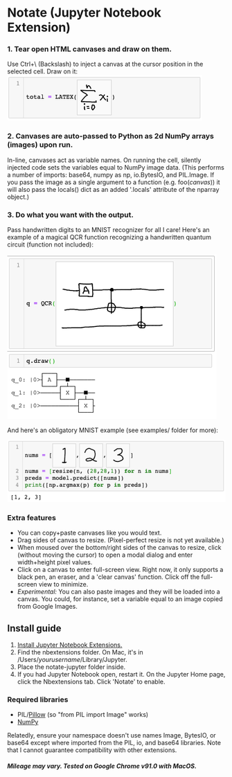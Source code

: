 # Notate (Jupyter Notebook Extension)
### 1. Tear open HTML canvases and draw on them.
Use Ctrl+\ (Backslash) to inject a canvas at the cursor position in the selected cell. Draw on it:
![A handwritten sum equation.](sum_example.png)
### 2. Canvases are auto-passed to Python as 2d NumPy arrays (images) upon run.
In-line, canvases act as variable names. On running the cell, silently injected code sets the variables equal to NumPy image data. (This performs a number of imports: base64, numpy as np, io.BytesIO, and PIL.Image. If you pass the image as a single argument to a function (e.g. foo(*canvas*)) it will also pass the locals() dict as an added '.locals' attribute of the nparray object.)
### 3. Do what you want with the output.
Pass handwritten digits to an MNIST recognizer for all I care! Here's an example of a magical QCR function recognizing a handwritten quantum circuit (function not included):

![A handwritten quantum circuit magically recognized.](qc_example.png)

And here's an obligatory MNIST example (see examples/ folder for more):

![Passing canvases of numbers 1 2 3 through a Keras recognizer.](mnist_example.png)

### Extra features
- You can copy+paste canvases like you would text.
- Drag sides of canvas to resize. (Pixel-perfect resize is not yet available.)
- When moused over the bottom/right sides of the canvas to resize, click (without moving the cursor) to open a modal dialog and enter width+height pixel values.
- Click on a canvas to enter full-screen view. Right now, it only supports a black pen, an eraser, and a 'clear canvas' function. Click off the full-screen view to minimize.
- *Experimental:* You can also paste images and they will be loaded into a canvas. You could, for instance, set a variable equal to an image copied from Google Images.

## Install guide
1. [Install Jupyter Notebook Extensions.](https://jupyter-contrib-nbextensions.readthedocs.io/en/latest/)
2. Find the nbextensions folder. On Mac, it's in /Users/*yourusername*/Library/Jupyter.
3. Place the notate-jupyter folder inside.
4. If you had Jupyter Notebook open, restart it. On the Jupyter Home page, click the Nbextensions tab. Click 'Notate' to enable.

### Required libraries
- PIL/[Pillow](https://pillow.readthedocs.io/en/stable/installation.html) (so "from PIL import Image" works)
- [NumPy](https://numpy.org/install/)

Relatedly, ensure your namespace doesn't use names Image, BytesIO, or base64 except where imported from the PIL, io, and base64 libraries. Note that I cannot guarantee compatibility with other extensions.

##### Mileage may vary. Tested on Google Chrome v91.0 with MacOS.

